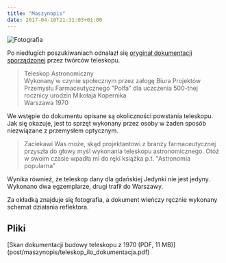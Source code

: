 ```yaml
---
title: "Maszynopis"
date: 2017-04-10T21:31:03+01:00
---
```

![Fotografia](media/teleskop_1970_sm.png)

Po niedługich poszukiwaniach odnalazł się [oryginał dokumentacji sporządzonej](/post/maszynopis/#pliki) przez twórców teleskopu.

> Teleskop Astronomiczny  
> Wykonany w czynie społecznym przez załogę Biura Projektów Przemysłu Farmaceutycznego "Polfa" dla uczczenia 500-tnej rocznicy urodzin Mikołaja Kopernika  
> Warszawa 1970

We wstępie do dokumentu opisane są okoliczności powstania teleskopu. Jak się okazuje, jest to sprzęt wykonany przez osoby w żaden sposób niezwiązane z przemysłem optycznym.

> Zaciekawi Was może, skąd projektantowi z branży farmaceutycznej przyszła do głowy myśl wykonania teleskopu astronomicznego. Otóż w swoim czasie wpadła mi do ręki książka p.t. "Astronomia popularna"

Wynika również, że teleskop dany dla gdańskiej Jedynki nie jest jedyny. Wykonano dwa egzemplarze, drugi trafił do Warszawy.

Za okładką znajduje się fotografia, a dokument wieńczy ręcznie wykonany schemat działania reflektora.

<h2 id="pliki">Pliki</h2>
[Skan dokumentacji budowy teleskopu z 1970 (PDF, 11 MB)](post/maszynopis/teleskop_ilo_dokumentacja.pdf)